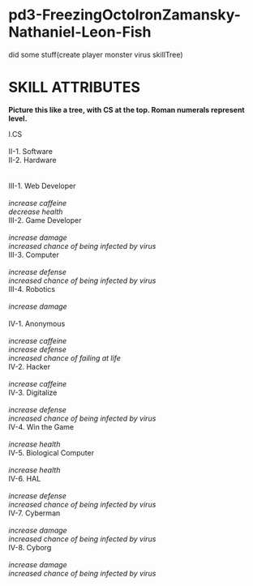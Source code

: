<html>
<head>
<h1>
pd3-FreezingOctoIronZamansky-Nathaniel-Leon-Fish
</h1>
</head>

<body>
</p>


did some stuff(create player monster virus skillTree)
</p>
<h1>SKILL ATTRIBUTES </h1>
<b>Picture this like a tree, with CS at the top. Roman numerals represent level.</b>
<p>
I.CS 
<br><br>
II-1. Software<br>
II-2. Hardware<br>
<br><br>
III-1. Web Developer<br>
	<br><i>increase caffeine</i>
	<br><i>decrease health</i><br>
III-2. Game Developer<br>
	<br><i>increase damage</i>
	<br><i>increased chance of being infected by virus</i><br>
III-3. Computer<br>
	<br><i>increase defense</i>
	<br><i>increased chance of being infected by virus</i><br>
III-4. Robotics<br>
	<br><i>increase damage</i>
<br><br>
IV-1. Anonymous<br>
	<br><i>increase caffeine</i>
	<br><i>increase defense</i>
	<br><i>increased chance of failing at life</i><br>
IV-2. Hacker<br>
	<br><i>increase caffeine</i><br>
IV-3. Digitalize<br>
	<br><i>increase defense</i>
	<br><i>increased chance of being infected by virus</i><br>
IV-4. Win the Game<br>
	<br><i>increase health</i><br>
IV-5. Biological Computer<br>
	<br><i>increase health</i><br>
IV-6. HAL<br>
	<br><i>increase defense</i>
	<br><i>increased chance of being infected by virus</i><br>
IV-7. Cyberman<br>
	<br><i>increase damage</i>
	<br><i>increased chance of being infected by virus</i><br>
IV-8. Cyborg<br>
	<br><i>increase damage</i>
	<br><i>increased chance of being infected by virus</i>
</p>

</body>
</html>
